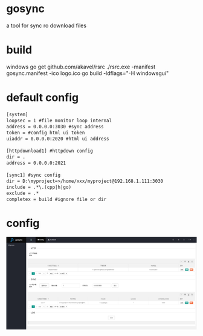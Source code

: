 # gosync
a tool for sync ro download files

# build
windows 
go get github.com/akavel/rsrc
./rsrc.exe -manifest gosync.manifest -ico logo.ico
go build -ldflags="-H windowsgui"

# default config
```
[system]
loopsec = 1	#file monitor loop internal
address = 0.0.0.0:3030 #sync address
token = #config html ui token
uiaddr = 0.0.0.0:2020 #html ui address

[httpdownload1]	#httpdown config
dir = .
address = 0.0.0.0:2021

[sync1] #sync config
dir = D:\myproject=>/home/xxx/myproject@192.168.1.111:3030
include = .*\.(cpp|h|go)
exclude = .*
completex = build #ignore file or dir
```
# config
![config](https://github.com/gotask/images/blob/master/gosync.jpg?raw=true)